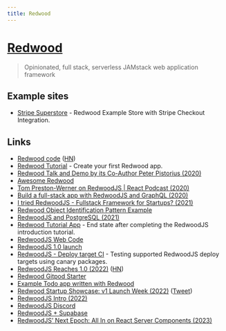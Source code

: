 ```yaml
---
title: Redwood
---
```


# [Redwood](https://redwoodjs.com/)

> Opinionated, full stack, serverless JAMstack web application framework

## Example sites

- [Stripe Superstore](https://github.com/redwoodjs/example-store-stripe) - Redwood Example Store with Stripe Checkout Integration.

## Links

- [Redwood code](https://github.com/redwoodjs/redwood) ([HN](https://news.ycombinator.com/item?id=22537944))
- [Redwood Tutorial](https://github.com/redwoodjs/tutorial) - Create your first Redwood app.
- [Redwood Talk and Demo by its Co-Author Peter Pistorius (2020)](https://www.youtube.com/watch?v=rAb0H-MD-Fs)
- [Awesome Redwood](https://github.com/redwoodjs/awesome-redwood)
- [Tom Preston-Werner on RedwoodJS | React Podcast (2020)](https://reactpodcast.simplecast.com/episodes/117)
- [Build a full-stack app with RedwoodJS and GraphQL (2020)](https://hasura.io/blog/redwoodjs-with-graphql-hasura/)
- [I tried RedwoodJS - Fullstack Framework for Startups? (2021)](https://www.youtube.com/watch?v=qAHTAYAh9zk)
- [Redwood Object Identification Pattern Example](https://github.com/orta/redwood-object-identification)
- [RedwoodJS and PostgreSQL (2021)](https://daily.dev/blog/redwoodjs-and-postgressql)
- [Redwood Tutorial App](https://github.com/redwoodjs/redwood-tutorial) - End state after completing the RedwoodJS introduction tutorial.
- [RedwoodJS Web Code](https://github.com/redwoodjs/redwoodjs.com)
- [RedwoodJS 1.0 launch](https://twitter.com/redwoodjs/status/1506705583939883008)
- [RedwoodJS - Deploy target CI](https://github.com/redwoodjs/deploy-target-ci) - Testing supported RedwoodJS deploy targets using canary packages.
- [RedwoodJS Reaches 1.0 (2022)](https://v1launchweek.redwoodjs.com/) ([HN](https://news.ycombinator.com/item?id=30907119))
- [Redwood Gitpod Starter](https://github.com/redwoodjs/gitpod-starter)
- [Example Todo app written with Redwood](https://github.com/redwoodjs/example-todo)
- [Redwood Startup Showcase: v1 Launch Week (2022)](https://www.youtube.com/watch?v=B0CP0aAePsI) ([Tweet](https://twitter.com/swyx/status/1512843957947932675))
- [RedwoodJS Intro (2022)](https://www.youtube.com/watch?v=m_3I9mufZfs)
- [RedwoodJS Discord](https://discord.com/invite/redwoodjs)
- [RedwoodJS + Supabase](https://supabase.com/docs/guides/with-redwoodjs)
- [RedwoodJS’ Next Epoch: All In on React Server Components (2023)](https://tom.preston-werner.com/2023/05/30/redwoods-next-epoch-all-in-on-rsc.html)
